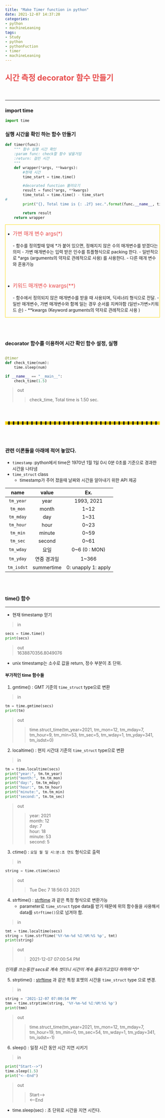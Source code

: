 ```yaml
---
title: "Make Timer function in python"
date: 2021-12-07 14:37:20
categories:
- python
- machineLeaning
tags:
- Study
- python
- pythonFuction
- timer
- machineLeaning
---
```


##  <p style="color:#E84D4D;font-size:120%;">시간 측정 decorator 함수 만들기 </p>

<br>
<hr>




### import time

```python
import time
```

### 실행 시간을 확인 하는 함수 만들기 

```python
def timer(func):
    """ 함수 실행 시간 확인
    :param func: check할 함수 넣을거임
    :return: 걸린 시간
    """
    def wrapper(*args, **kwargs):
        #현재 시간
        time_start = time.time()

        #decorated function 불러오기
        result = func(*args, **kwargs)
        time_total = time.time() - time_start
#
        print("{}, Total time is {: .2f} sec.".format(func.__name__, time_total))

        return result
    return wrapper
```


<div style="border: 1px solid gold">

- <p style="color:#E84D4D;font-size:120%;">가변 매개 변수 args(*) </p>
  - 함수를 정의할때 앞에 *가 붙어 있으면, 정해지지 않은 수의 매개변수를 받겠다는 의미
  - 가변 매개변수는 입력 받은 인수를 튜플형식으로 packing 한다. 
  - 일반적으로 *args (arguments의 약자로 관례적으로 사용) 를 사용한다. 
  - 다른 매개 변수와 혼용가능 
<br>

- <p style="color:#E84D4D;font-size:120%;">키워드 매개변수 kwargs(**) </p>
  - 함수에서 정의되지 않은 매개변수를 받을 때 사용되며, 딕셔너리 형식으로 전달.
  - 일반 매개변수, 가변 매개변수와 함께 일는 경우 순서를 지켜야함 (일반>가변>키워드 순)
  - **kwargs (Keyword arguments의 약자로 관례적으로 사용 )
  

</div> 

<br><br>

### decorator 함수를 이용하여 시간 확인 함수 설정, 실행

```python

@timer
def check_time(num):
    time.sleep(num)

if __name__ == "__main__":
    check_time(1.5)

```

>out
>> check_time, Total time is  1.50 sec.


<br><br><hr style="border: dashed 5px gold;">
<br><br>
### 관련 이론들을 아래에 적어 놓았다. 

- `timestamp` :python에서 time은 1970년 1월 1일 0시 0분 0초를 기준으로 경과한 시간을 나타냄
- `time_struct` class
  - timestamp가 주어 졌을때 날짜와 시간을 알아내기 위한 API 제공


| name       | value       | Ex.       |
|:----------:|:-----------:|:--------------:|
| `tm_year`  | year        | 1993, 2021  |
| `tm_mon`   | month       | 1~12  |
| `tm_mday`  | day         | 1~31  |
| `tm_hour`  | hour        | 0~23  |
| `tm_min`   | minute      | 0~59  |
| `tm_sec`   | second      | 0~61   |
| `tm_wday`  | 요일      | 0~6 (0 : MON)   |
| `tm_yday`  | 연중 경과일   | 1~366      |
| `tm_isdst` | summertime  | 0: unapply 1: apply |


<br><br>

### time() 함수

<hr>

- 현재 timestamp 얻기

>in
```python
secs = time.time()
print(secs)

```
> out <br>
> 1638870356.8049076

- unix timestamp는 소수로 값을 return, 정수 부분이 초 단위.


 #### 부가적인 time 함수들

  1. gmtime() : GMT 기준의 `time_struct` type으로 변환
>in
```python
tm = time.gmtime(secs)
print(tm)
```
>out
>>time.struct_time(tm_year=2021, tm_mon=12, tm_mday=7, tm_hour=9, tm_min=53, tm_sec=5, tm_wday=1, tm_yday=341, tm_isdst=0)


  2. localtime() : 현지 시간대 기준의 `time_struct` type으로 변환
>in
```python
tm = time.localtime(secs)
print("year:", tm.tm_year)
print("month:", tm.tm_mon)
print("day:", tm.tm_mday)
print("hour:", tm.tm_hour)
print("minute:", tm.tm_min)
print("second:", tm.tm_sec)
```
>out
>>year: 2021  
month: 12  
day: 7  
hour: 18  
minute: 53  
second: 5  
> 

 3. ctime() : `요일 월 일 시:분:초 연도` 형식으로 출력
>in
```python
string = time.ctime(secs)
```
>out
>>Tue Dec  7 18:56:03 2021
> 


 4. strftime() : [strftime](https://docs.python.org/3.8/library/time.html#time.strftime) 과 같은 특정 형식으로 변환가능
    - parameter로 `time_struct` type data를 받기 때문에 위의 함수들을 사용해서 data를 `strftime()`으로 넘겨야 함.
>in
```python
tmt = time.localtime(secs)
string = time.strftime('%Y-%m-%d %I:%M:%S %p', tmt)
print(string)
```
>out
>> 2021-12-07 07:00:54 PM
> 

_인자를 쓰는동안 secs로 계속 썻더니 시간이 계속 올라가고있다 하하하 ^0^_

 5. strptime() : [strftime](https://docs.python.org/3.8/library/time.html#time.strftime) 
과 같은 특정 포멧의 시간을 `time_struct` type 으로 변경. 
>in
```python
string = '2021-12-07 07:00:54 PM'
tmm = time.strptime(string, '%Y-%m-%d %I:%M:%S %p')
print(tmm)
```
>out
>> time.struct_time(tm_year=2021, tm_mon=12, tm_mday=7, tm_hour=19, tm_min=0, 
>> tm_sec=54, tm_wday=1, tm_yday=341, tm_isdst=-1)
> 

 6. sleep() : 일정 시간 동안 시간 지연 시키기 
>in
```python
print("Start-->")
time.sleep(1.5)
print("<--End")
```
>out
>> Start-->  
<--End

- time.sleep(sec) : 초 단위로 시간을 지연 시킨다. 
